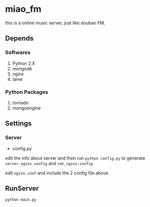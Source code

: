 miao_fm
=======

this is a online music server, just like douban FM.

Depends
-------

### Softwares
1. Python 2.X
2. mongodb
3. nginx
4. lame

### Python Packages
1. tornado
2. mongoengine

Settings
--------

### Server

- config.py

edit the info about server and then run `python config.py` to generate `server_nginx.config` and `cdn_nginx.config`

edit `nginx.conf` and include the 2 config file above.

RunServer
---------

```
python main.py
```

